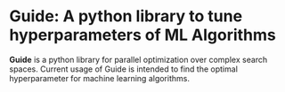 # Guide: A python library to tune hyperparameters of ML Algorithms

**Guide** is a python library for parallel optimization over complex search spaces. Current usage of Guide is intended to find the optimal hyperparameter for machine learning algorithms.
